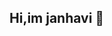 ## Hi,im janhavi 👋


<!--
**janhavi36/janhavi36** is a ✨ _special_ ✨ repository because its `README.md` (this file) appears on your GitHub profile.

Here are some ideas to get you started:

- 🔭 I’m currently working on html **[project]**...
- 🌱 I’m currently learning **[technology]**...
- 👯 I’m looking to collaborate on ...
- 🤔 I’m looking for help with ...
- 💬 Ask me about **[skills]** ...
- 📫 How to reach me: **[jhanvibh4@gmail.com]**...
- 😄 Pronouns: ...
- ⚡ Fun fact: **[dance]**...
-->
